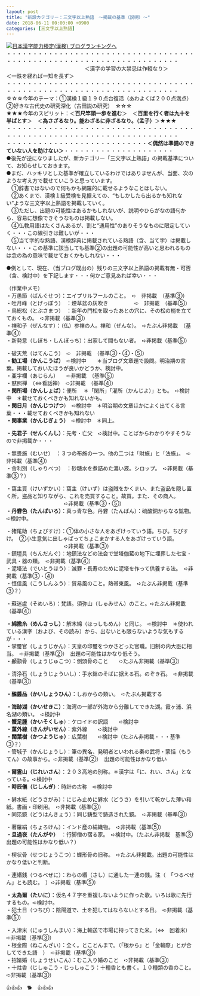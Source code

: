 ```yaml
---
layout: post
title: "新設カテゴリー：三文字以上熟語　～掲載の基準（説明）～"
date: 2018-06-11 00:00:00 +0900
categories: [三文字以上熟語]
---
```


[![](/syuusyuu9701/assets/images/新設カテゴリー：三文字以上熟語-～掲載の基準（説明）～-br_c_3028_1.gif)](http://blog.with2.net/link.php?1659096:3028 "日本漢字能力検定(漢検) ブログランキングへ")[日本漢字能力検定(漢検) ブログランキングへ](http://blog.with2.net/link.php?1659096:3028)  
・・・・・・・・・・・・・・・・・・・・・・・・・・・・・・・・・・・・・・・・・・・・・・・・・・・・・・・・・・・・・・・・・・・・・  
　　　　　　　　　　　　　　　＜漢字の学習の大禁忌は作輟なり＞　　　　　＜一跌を経れば一知を長ず＞　　　　　  
・・・・・・・・・・・・・・・・・・・・・・・・・・・・・・・・・・・・・・・・・・・・・・・・・・・・・・・・・・・・・・・・・・・・・  
☆☆☆今年のテーマ：①漢検１級１９０点台復活（あわよくば２００点満点）　②好きな古代史の研究深化（古田説の研究）　☆☆☆  
★★★今年のスピリット：＜**百尺竿頭一歩を進む**＞　＜**百里を行く者は九十を半ばとす**＞　＜**為さざるなり。能わざるに非ざるなり。（孟子）**＞★★★  
・・・・・・・・・・・・・・・・・・・・・・・・・・・・・・・・・・・・・・・・・・・・・・・・・・・・・・・・・・・・・・・・・・・・・  
・・・・・・・・・・・・・・・・・・・・・・・・・・・**＜偶然は準備のできていない人を助けない＞**・・・・・・・・・・・・・・・・・・・・・  
●後先が逆になりましたが、新カテゴリー「三文字以上熟語」の掲載基準について、お知らせしておきます。  
●まだ、ハッキリとした基準が確立しているわけではありませんが、当面、次のような考え方で載せていこうと思っています。  
　①辞書ではないので何もかも網羅的に載せるようなことはしない。  
　②あくまで、漢検１級受検を見据えての、“もしかしたら出るかも知れない”ような三文字以上熟語を掲載していく。  
　③ただし、出題の可能性はあるかもしれないが、説明やひらがなの語句から、容易に想像できそうなものは掲載しない。  
　④仏教用語はたくさんあるが、割と“通用性”のありそうなものに限定していく・・・この線引きは難しいが・・・  
　⑤当て字的な熟語、漢検辞典に掲載されている熟語（含、当て字）は掲載しない・・・この基準に該当しても基準②の出題の可能性が高いと思われるものは念の為の意味で載せておくかもしれない・・・  
  
●例として、現在、（当ブログ既出の）残りの三文字以上熟語の掲載有無・可否（含、検討中）を下記します・・・何かご意見あれば幸い・・・  
  
（作業中メモ）  
・万愚節（ばんぐせつ）：エイプリルフールのこと。　➪　非掲載　（基準③）  
・吐月峰（とげっぽう）　：煙草盆の灰吹き　　　　　➪　非掲載　（基準⑤）  
・鳥総松（とぶさまつ）　：新年の門松を取ったあとの穴に、その松の梢を立てておくもの。　➪非掲載（基準③）  
・禅和子（ぜんなす）：（仏）参禅の人。禅和（ぜんな）。　➪たぶん非掲載　（基準④）  
・新発意（しぼち・しんぼっち）：出家して間もない者。　➪非掲載（基準⑤）  
  
・破天荒（はてんこう）　➪　非掲載　（基準③・④・⑤）  
**・勧工場（かんこうば）**　➪検討中　　＊当ブログ文章題で設問。明治期の言葉。掲載しておいたほうが良いかどうか、検討中。  
・亜字欄（あじらん）　　➪非掲載　（基準⑤）  
・黙照禅　（⇔看話禅）　➪非掲載　（基準④）  
**・閑所場（かんしょば）**：便所　 ＊「閑所」「灌所（かんじよ）」とも。　➪検討中　＊載せておくべきかも知れないかも。  
**・閑日月（かんじつげつ**）　➪検討中　＊明治期の文章ほかによく出てくる言葉・・・載せておくべきかも知れない  
**・閑事業（かんじぎょう）**　➪検討中　＊同上。  
  
**・先君子（せんくんし）**：先考・亡父　➪検討中。ことばからわかりやすそうなので非掲載か・・・  
  
・無畏施（むいせ）　：３つの布施の一つ。他の二つは「財施」と「法施」。　➪非掲載（基準④）  
・舎利別（しゃりべつ）　：砂糖水を煮詰めた濃い液。シロップ。　➪非掲載（基準③？）  
  
・窩主買（けいずかい）：窩主（けいず）は盗賊をかくまい、また盗品を隠し置く所。盗品と知りながら、これを売買すること。故買。また、その商人。  
　　　　　　　　　　　➪非掲載（基準③・⑤）  
・**丹礬色（たんばいろ）**：真っ青な色。丹礬（たんばん）：硫酸銅からなる鉱物。　➪検討中。  
  
・猪尾助（ちょびすけ）：①体の小さな人をあざけっていう語。ちび。ちびすけ。　②小生意気に出しゃばってちょこまかする人をあざけっていう語。  
　　　　　　　　　　　➪非掲載（基準③）  
・鎮壇具（ちんだんぐ）：地鎮法などの法会で堂塔伽藍の地下に埋葬した七宝・武具・器の類。　➪非掲載（基準④）  
・泥塔法（でいとうほう）：滅罪・長寿のために泥塔を作って供養する法。　➪非掲載（基準③・④）  
・恒信風（こうしんふう）：貿易風のこと。熱帯東風。　➪たぶん非掲載（基準③？）  
  
・蘇迷盧（そめいろ）：梵語。須弥山（しゅみせん）のこと。➪たぶん非掲載（基準④）  
  
**・綿撒糸（めんさっし）**：解木綿（ほっしもめん）と同じ。　➪検討中　＊使われている漢字（および、その読み）から、出ないとも限らないような気もするが・・・  
・掌璽官（しょうじかん）：天皇の印璽をつかさどった官職。旧制の内大臣に相当。　➪非掲載（基準②）　出題の可能性はかなり低そう。  
・顳顬骨（しょうじゅこつ）：側頭骨のこと　　➪たぶん非掲載（基準③）  
  
・清浄石（しょうじょういし）：手水鉢のそばに据える石。のぞき石。　➪非掲載（基準③）  
  
**・醢醬品（かいしょうひん）**：しおからの類い。　➪たぶん掲載する  
  
**・海跡湖（かいせきこ）**：海湾の一部が外海から分離してできた湖。霞ヶ浦、浜名湖の類い。　➪検討中  
**・蟹足腫（かいそくしゅ**）：ケロイドの訳語　　➪検討中  
**・菫外線（きんがいせん）**：紫外線　　➪検討中  
**・闊葉樹（かつようじゅ）**：広葉樹　　➪検討中（たぶん非掲載・・・基準③？）  
・管城子（かんじょうし）：筆の異名、発明者といわれる秦の武将・蒙恬（もうてん）の故事から。➪非掲載（基準②）　出題の可能性はかなり低い  
  
**・爾霊山（じれいさん**）：２０３高地の別称。＊漢字は「に、れい、さん」となっている。➪検討中  
**・時辰儀（じしんぎ）**：時計の古称　➪検討中  
  
・礬水紙（どうさがみ）：にじみ止めに礬水（どうさ）を引いて乾かした薄い和紙。書画・印刷用。　➪非掲載（基準③）  
・同笵鏡（どうはんきょう）：同じ鋳型で鋳造された鏡。　➪非掲載（基準③）  
  
・著羅絹（ちょろけん）：インド産の絹織物。　➪非掲載（基準⑤）  
**・旦過夜（たんがや）**　：行脚僧の宿る家。　➪検討中。（たぶん非掲載　基準③　出題の可能性はかなり低い？）  
  
・楔状骨（せつじょうこつ）：蝶形骨の旧称。　➪たぶん非掲載。出題の可能性はかなり低いと判断。  
  
・連緡銭（つるべぜに）：わらの緡（さし）に通した一連の銭。注（　「つるべせん」とも読む。　）➪非掲載（基準⑤）  
  
**・太為爾（たいに）**：仮名４７字を重複しないように作った歌。いろは歌に先行するもの。➪検討中。  
・犯土日（つちび）：陰陽道で、土を犯してはならないとする日。　➪非掲載（基準⑤）  
  
・入津米（にゅうしんまい）：海上輸送で市場に持ってきた米。（⇔　回着米）　　➪非掲載（基準③）  
・根金際（ねこんざい）：全く。とことんまで。（「根から」と「金輪際」とが合してできた語　）　➪非掲載（基準③）  
・招婿婚（しょうせいこん）：むこ入り婚のこと　➪非掲載（基準③）  
・十炷香（じしゅこう・じっしゅこう：十種香とも書く。１０種類の香のこと。　➪非掲載（基準③）  
  
👍👍👍　🐕　👍👍👍